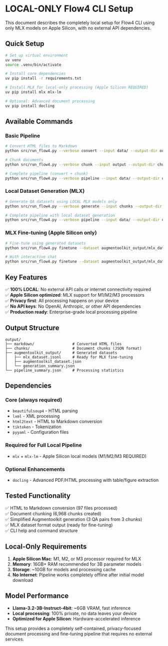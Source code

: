 # LOCAL-ONLY Flow4 CLI Setup

This document describes the completely local setup for Flow4 CLI using only MLX models on Apple Silicon, with no external API dependencies.

## Quick Setup

```bash
# Set up virtual environment
uv venv
source .venv/bin/activate

# Install core dependencies
uv pip install -r requirements.txt

# Install MLX for local-only processing (Apple Silicon REQUIRED)
uv pip install mlx mlx-lm

# Optional: Advanced document processing
uv pip install docling
```

## Available Commands

### Basic Pipeline
```bash
# Convert HTML files to Markdown
python src/run_flow4.py --verbose convert --input data/ --output-dir output

# Chunk documents
python src/run_flow4.py --verbose chunk --input output --output-dir chunks

# Complete pipeline (convert + chunk)
python src/run_flow4.py --verbose pipeline --input data/ --output-dir output
```

### Local Dataset Generation (MLX)
```bash
# Generate QA datasets using LOCAL MLX models only
python src/run_flow4.py --verbose generate --input chunks --output-dir augmentoolkit_output --config configs/flow4_local_mlx.yaml

# Complete pipeline with local dataset generation
python src/run_flow4.py --verbose pipeline --input data/ --output-dir output --use-augmentoolkit --augmentoolkit-config configs/flow4_local_mlx.yaml
```

### MLX Fine-tuning (Apple Silicon only)
```bash
# Fine-tune using generated datasets
python src/run_flow4.py finetune --dataset augmentoolkit_output/mlx_dataset.jsonl --model mlx-community/Llama-3.2-3B-Instruct-4bit

# With interactive chat
python src/run_flow4.py finetune --dataset augmentoolkit_output/mlx_dataset.jsonl --model mlx-community/Llama-3.2-3B-Instruct-4bit --chat
```

## Key Features

✅ **100% LOCAL**: No external API calls or internet connectivity required  
✅ **Apple Silicon optimized**: MLX support for M1/M2/M3 processors  
✅ **Privacy first**: All processing happens on your device  
✅ **No API keys**: No OpenAI, Anthropic, or other API dependencies  
✅ **Production ready**: Enterprise-grade local processing pipeline  

## Output Structure

```
output/
├── markdown/                 # Converted HTML files
├── chunks/                   # Document chunks (JSON format)
├── augmentoolkit_output/     # Generated datasets
│   ├── mlx_dataset.jsonl     # Ready for MLX fine-tuning
│   ├── augmentoolkit_dataset.json
│   └── generation_summary.json
└── pipeline_summary.json     # Processing statistics
```

## Dependencies

### Core (always required)
- `beautifulsoup4` - HTML parsing
- `lxml` - XML processing  
- `html2text` - HTML to Markdown conversion
- `tiktoken` - Tokenization
- `pyyaml` - Configuration files

### Required for Full Local Pipeline
- `mlx` + `mlx-lm` - Apple Silicon local models (M1/M2/M3 REQUIRED)

### Optional Enhancements
- `docling` - Advanced PDF/HTML processing with table/figure extraction

## Tested Functionality

✅ HTML to Markdown conversion (97 files processed)  
✅ Document chunking (6,968 chunks created)  
✅ Simplified Augmentoolkit generation (3 QA pairs from 3 chunks)  
✅ MLX dataset format output (ready for fine-tuning)  
✅ CLI help and command structure  

## Local-Only Requirements

1. **Apple Silicon Mac**: M1, M2, or M3 processor required for MLX
2. **Memory**: 16GB+ RAM recommended for 3B parameter models
3. **Storage**: ~10GB for models and processing cache
4. **No Internet**: Pipeline works completely offline after initial model download

## Model Performance

- **Llama-3.2-3B-Instruct-4bit**: ~6GB VRAM, fast inference
- **Local processing**: 100% private, no data leaves your device
- **Optimized for Apple Silicon**: Hardware-accelerated inference

This setup provides a completely self-contained, privacy-focused document processing and fine-tuning pipeline that requires no external services.